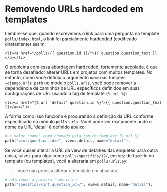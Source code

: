 # Removendo URLs hardcoded em templates

Lembre-se que, quando escrevemos o link para uma pergunta no template `polls/index.html`, o link foi parcialmente hardcoded (codificado diretamente) assim:

```html+django
<li><a href="/polls/{{ question.id }}/">{{ question.question_text }}</a></li>
```

O problema com essa abordagem hardcoded, fortemente acoplada, é que se torna desafiador alterar URLs em projetos com muitos templates. No entanto, como você definiu o argumento `name` nas funções `~django.urls.path` no módulo `polls.urls`, você pode remover a dependência de caminhos de URL específicos definidos em suas configurações de URL usando a tag de template `{% url %}`:

```html+django
<li><a href="{% url 'detail' question.id %}">{{ question.question_text }}</a></li>
```

A forma como isso funciona é procurando a definição da URL conforme especificado no módulo `polls.urls`. Você pode ver exatamente onde o nome da URL 'detail' é definido abaixo:

```python
# o valor 'name' como chamado pela tag de template {% url %}
path("<int:question_id>/", views.detail, name="detail"),
```

Se você quiser alterar a URL da view de detalhes das enquetes para outra coisa, talvez para algo como `polls/specifics/12/`, em vez de fazê-lo no template (ou templates), você a alteraria em `polls/urls.py`:

> Você não precisa alterar o template em absoluto.

```python
# adicionou a palavra 'specifics'
path("specifics/<int:question_id>/", views.detail, name="detail"),
```
